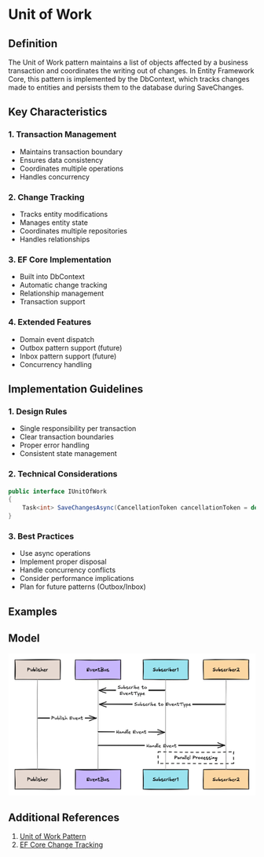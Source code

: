 # Unit of Work

## Definition

The Unit of Work pattern maintains a list of objects affected by a business transaction and coordinates the writing out of changes. In Entity Framework Core, this pattern is implemented by the DbContext, which tracks changes made to entities and persists them to the database during SaveChanges.

## Key Characteristics

### 1. Transaction Management

- Maintains transaction boundary
- Ensures data consistency
- Coordinates multiple operations
- Handles concurrency

### 2. Change Tracking

- Tracks entity modifications
- Manages entity state
- Coordinates multiple repositories
- Handles relationships

### 3. EF Core Implementation

- Built into DbContext
- Automatic change tracking
- Relationship management
- Transaction support

### 4. Extended Features

- Domain event dispatch
- Outbox pattern support (future)
- Inbox pattern support (future)
- Concurrency handling

## Implementation Guidelines

### 1. Design Rules

- Single responsibility per transaction
- Clear transaction boundaries
- Proper error handling
- Consistent state management

### 2. Technical Considerations

```csharp
public interface IUnitOfWork
{
    Task<int> SaveChangesAsync(CancellationToken cancellationToken = default);
}
```

### 3. Best Practices

- Use async operations
- Implement proper disposal
- Handle concurrency conflicts
- Consider performance implications
- Plan for future patterns (Outbox/Inbox)

## Examples

## Model

![EventBus](/docs/images/event-bus.jpg)

## Additional References

1. [Unit of Work Pattern](https://martinfowler.com/eaaCatalog/unitOfWork.html)
2. [EF Core Change Tracking](https://learn.microsoft.com/en-us/ef/core/change-tracking/)
